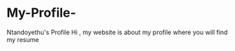 # My-Profile-
Ntandoyethu's Profile 
Hi , my website is about my profile where you will find my resume 
